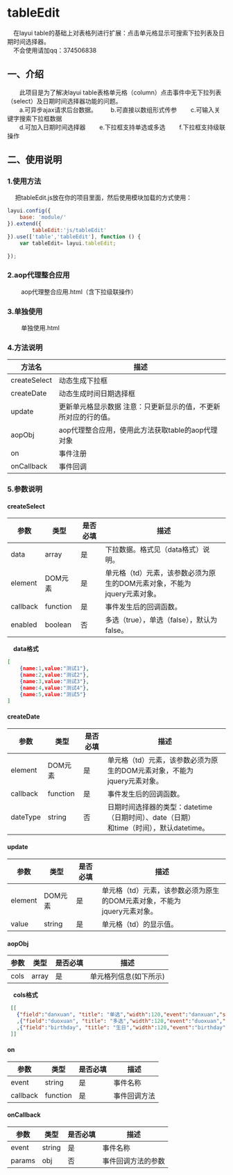 # tableEdit
&emsp;在layui table的基础上对表格列进行扩展：点击单元格显示可搜索下拉列表及日期时间选择器。
<br/>
&emsp;不会使用请加qq：374506838

## 一、介绍
&emsp;&emsp;此项目是为了解决layui table表格单元格（column）点击事件中无下拉列表（select）及日期时间选择器功能的问题。
<br/>
&emsp;&emsp;a.可异步ajax请求后台数据。
&emsp;&emsp;b.可直接以数组形式传参
&emsp;&emsp;c.可输入关键字搜索下拉框数据
<br/>
&emsp;&emsp;d.可加入日期时间选择器
&emsp;&emsp;e.下拉框支持单选或多选
&emsp;&emsp;f.下拉框支持级联操作

## 二、使用说明

### 1.使用方法
&emsp; 把tableEdit.js放在你的项目里面，然后使用模块加载的方式使用：

```javascript
layui.config({
    base: 'module/'
}).extend({
        tableEdit:'js/tableEdit'
}).use(['table','tableEdit'], function () {
    var tableEdit= layui.tableEdit;
    
});
```

### 2.aop代理整合应用

&emsp;&emsp; aop代理整合应用.html（含下拉级联操作）

### 3.单独使用

&emsp;&emsp; 单独使用.html

### 4.方法说明
方法名 | 描述 |
---          | ----
createSelect | 动态生成下拉框
createDate   | 动态生成时间日期选择框
update       | 更新单元格显示数据 注意：只更新显示的值，不更新所对应的行的值。
aopObj       | aop代理整合应用，使用此方法获取table的aop代理对象
on           | 事件注册
onCallback   | 事件回调

### 5.参数说明
#### createSelect
参数      | 类型    | 是否必填 | 描述 |
---       | ---     | ---      | ----
data      | array   | 是       | 下拉数据。格式见（data格式）说明。
element   | DOM元素 | 是       | 单元格（td）元素，该参数必须为原生的DOM元素对象，不能为<br/>jquery元素对象。
callback  | function| 是       | 事件发生后的回调函数。
enabled   | boolean | 否       | 多选（true），单选（false），默认为false。

&emsp;**data格式**

```json
[
    {name:1,value:"测试1"},
    {name:2,value:"测试2"},
    {name:3,value:"测试3"},
    {name:4,value:"测试4"},
    {name:5,value:"测试5"}
]
```

#### createDate
参数      | 类型      | 是否必填 | 描述 |
---       | ---       | ---      | ----
element   | DOM元素   | 是       | 单元格（td）元素，该参数必须为原生的DOM元素对象，不能为<br/>jquery元素对象。
callback  | function  | 是       | 事件发生后的回调函数。
dateType  | string    | 否       | 日期时间选择器的类型：datetime（日期时间）、date（日期）<br/>和time（时间），默认datetime。

#### update
参数      | 类型    | 是否必填 | 描述 |
---       | ---     | ---      | ----
element   | DOM元素 | 是       | 单元格（td）元素，该参数必须为原生的DOM元素对象，不能为<br/>jquery元素对象。
value     | string  | 是       | 单元格（td）的显示值。

#### aopObj
参数      | 类型      | 是否必填 | 描述 |
---       | ---       | ---      | ----
cols      | array     | 是       | 单元格列信息(如下所示)

&emsp;**cols格式**

```json
 [[
   {"field":"danxuan", "title": "单选","width":120,"event":"danxuan","select":{"data":params,"cascadeSelectField":"name"}}
   ,{"field":"duoxuan", "title": "多选","width":120,"event":"duoxuan","select":{"data":params,"enabled":true}}
   ,{"field":"birthday", "title": "生日","width":120,"event":"birthday","date":{"dateType":"date"}}
 ]]
```

#### on
参数      | 类型    | 是否必填 | 描述 |
---       | ---     | ---      | ----
event     | string  | 是       | 事件名称
callback  | function| 是       | 事件回调方法

#### onCallback
参数      | 类型    | 是否必填 | 描述 |
---       | ---     | ---      | ----
event     | string  | 是       | 事件名称
params    | obj     | 否       | 事件回调方法的参数